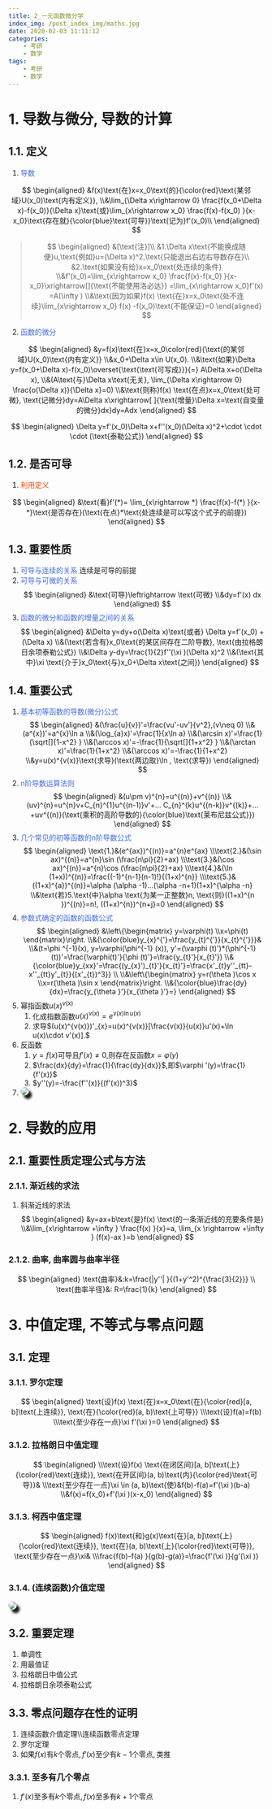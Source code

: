 ```yaml
---
title: 2_一元函数微分学
index_img: /post_index_img/maths.jpg
date: 2020-02-03 11:11:12
categories:
    - 考研
    - 数学
tags:
    - 考研
    - 数学
---
```



<style type="text/css">  
    body b,body strong{ color: #F07172; }
    html body img{ border-radius: 15px;box-shadow: 6px 7px 4px; }
</style>

# 1. 导数与微分, 导数的计算

## 1.1. 定义

1. <font color=#4169E1>导数</font>

$$
\begin{aligned}
&f(x)\text{在}x=x_0\text{的}{\color{red}\text{某邻域}U(x_0)\text{内有定义}}, 
\\&\lim_{\Delta x\rightarrow 0} \frac{f(x_0+\Delta x)-f(x_0)}{\Delta x}\text{或}\lim_{x\rightarrow x_0} \frac{f(x)-f(x_0)  }{x-x_0}\text{存在就}{\color{blue}\text{可导}}\text{记为}f'(x_0)\\
\end{aligned}
$$
> $$
> \begin{aligned}
> &[\text{注}]\\
> &1.\Delta x\text{不能换成随便}u,\text{例如}u=(\Delta x)^2,\text{只能退出右边右导数存在}\\
> &2.\text{如果没有给}x=x_0\text{处连续的条件}
> \\&f'(x_0)=\lim_{x\rightarrow x_0} \frac{f(x)-f(x_0)  }{x-x_0}\xrightarrow[]{\text{不能使用洛必达}} =\lim_{x\rightarrow x_0}f'(x)  =A(\infty )
> \\&\text{因为如果}f(x) \text{在}x=x_0\text{处不连续}\lim_{x\rightarrow x_0} f(x) -f(x_0)\text{不能保证}=0 
> \end{aligned}
> $$

2. <font color=#4169E1>函数的微分</font>

$$
\begin{aligned}
&y=f(x)\text{在}x=x_0\color{red}{\text{的某邻域}U(x_0)\text{内有定义}}
\\&x_0+\Delta x\in U(x_0).
\\&\text{如果}\Delta y=f(x_0+\Delta x)-f(x_0)\overset{\text{\text{可写成}}}{=} A\Delta x+o(\Delta x), 
\\&(A\text{与}\Delta x\text{无关}, \lim_{\Delta x\rightarrow 0} \frac{o(\Delta x)}{\Delta x}=0)
\\&\text{则称}f(x) \text{在点}x=x_0\text{处可微}, \text{记微分}dy=A\Delta x\xrightarrow[ ]{\text{增量}\Delta x=\text{自变量的微分}dx}dy=Adx
\end{aligned}
$$

$$
\begin{aligned}
\Delta y=f'(x_0)\Delta x+f''(x_0)(\Delta x)^2+\cdot \cdot \cdot (\text{泰勒公式})  
\end{aligned}
$$

## 1.2. 是否可导

1. <font color=#FF4500>利用定义</font>

$$
\begin{aligned}
&\text{看}f'(*)= \lim_{x\rightarrow *} \frac{f(x)-f(*)  }{x-*}\text{是否存在}(\text{在点}*\text{处连续是可以写这个式子的前提})
\end{aligned}
$$

## 1.3. 重要性质

1. <font color=#4169E1>可导与连续的关系</font>
连续是可导的前提
2. <font color=#4169E1>可导与可微的关系</font>
$$
\begin{aligned}
&\text{可导}\leftrightarrow \text{可微}
\\&dy=f'(x) dx
\end{aligned}
$$
3. <font color=#4169E1>函数的微分和函数的增量之间的关系</font>
$$
\begin{aligned}
&\Delta y=dy+o(\Delta x)\text{或者} \Delta y=f'(x_0) +(\Delta x)
\\&(\text{若含有}x_0\text{的某区间存在二阶导数}, \text{由拉格朗日余项泰勒公式})
\\&\Delta y-dy=\frac{1}{2}f''(\xi )(\Delta x)^2
\\&(\text{其中}\xi \text{介于}x_0\text{与}x_0+\Delta x\text{之间})
\end{aligned}
$$

## 1.4. 重要公式

1. <font color=#4169E1>基本初等函数的导数(微分)公式</font>
    $$
    \begin{aligned}
    &(\frac{u}{v})'=\frac{vu'-uv'}{v^2},(v\neq 0)
    \\&(a^{x})'=a^{x}\ln a
    \\&(\log_{a}x)'=\frac{1}{x\ln a}
    \\&(\arcsin x)'=\frac{1}{\sqrt[]{1-x^2} }
    \\&(\arccos x)'=-\frac{1}{\sqrt[]{1+x^2} }
    \\&(\arctan x)'=\frac{1}{1+x^2}
    \\&(\arccos x)'=-\frac{1}{1+x^2}
    \\&y=u(x)^{v(x)}\text{求导}(\text{两边取}\ln , \text{求导}) 
    \end{aligned}
    $$
2. <font color=#4169E1>n阶导数运算法则</font>
    $$
    \begin{aligned}
    &(u\pm v)^{n}=u^{(n)}+v^{(n)}
    \\&(uv)^{n}=u^{n}v+C_{n}^{1}u^{(n-1)}v'+... C_{n}^{k}u^{(n-k)}v^{(k)}+... +uv^{(n)}(\text{乘积的高阶导数的}{\color{blue}\text{莱布尼兹公式}})
    \end{aligned}
    $$
3. <font color=#4169E1>几个常见的初等函数的n阶导数公式</font>
    $$
    \begin{aligned}
    \text{1.}&(e^{ax})^{(n)}=a^{n}e^{ax}
    \\\text{2.}&(\sin ax)^{(n)}=a^{n}\sin (\frac{n\pi}{2}+ax)
    \\\text{3.}&(\cos ax)^{(n)}=a^{n}\cos (\frac{n\pi}{2}+ax)
    \\\text{4.}&(\ln (1+x))^{(n)}=\frac{(-1)^{n-1}(n-1)!}{(1+x)^{n}}
    \\\text{5.}&((1+x)^{a})^{(n)}=\alpha (\alpha -1)...(\alpha -n+1)(1+x)^{\alpha -n}
    \\&\text{若}5.\text{中}\alpha \text{为某一正整数}n, \text{则}((1+x)^{n })^{(n)}=n!, ((1+x)^{n})^{n+j}=0
    \end{aligned}
    $$
4. <font color=#4169E1>参数式确定的函数的函数公式</font>
    $$
    \begin{aligned}
    &\left\{\begin{matrix}
        y=\varphi(t)
        \\x=\phi(t)
    \end{matrix}\right.
    \\&{\color{blue}y_{x}^{'}=\frac{y_{t}^{'}}{x_{t}^{'}}}&
    \\&(t=\phi ^{-1}(x), y=\varphi(\phi^{-1} (x)), y'=(\varphi (t)')*(\phi^{-1} (t))'=\frac{\varphi(t)'}{\phi (t)'}=\frac{y_{t}'}{x_{t}'})
    \\&{\color{blue}y_{xx}'=\frac{(y_{x}')_{t}'}{x_{t}'}=\frac{x'_{t}y''_{tt}-x''_{tt}y'_{t}}{(x'_{t})^3}}
    \\
    \\&\left\{\begin{matrix}
        y=r(\theta )\cos x
        \\x=r(\theta )\sin x
    \end{matrix}\right.
    \\&{\color{blue}\frac{dy}{dx}=\frac{y_{\theta }'}{x_{\theta }'}=}
    \end{aligned}
    $$
5. 幂指函数$u(x)^{v(x)}$
   1. 化成指数函数$u(x)^{v(x)}=e^{v(x)\ln u(x)}$
   2. 求导$(u(x)^{v(x)})'_{x}=u(x)^{v(x)}[\frac{v(x)}{u(x)}u'(x)+\ln u(x)\cdot v'(x)].$
6. 反函数
   1. $y=f(x)$可导且$f'(x)\neq 0$,则存在反函数$x=\varphi (y)$
   2. $\frac{dx}{dy}=\frac{1}{\frac{dy}{dx}}$,即$\varphi '(y)=\frac{1}{f'(x)}$
   3. $y''(y)=-\frac{f''(x)}{(f'(x))^3}$
7. ![](./2_一元函数微分学/1.png)

# 2. 导数的应用

## 2.1. 重要性质定理公式与方法

### 2.1.1. 渐近线的求法

1. 斜渐近线的求法
    $$
    \begin{aligned}
    &y=ax+b\text{是}f(x) \text{的一条渐近线的充要条件是}
    \\&\lim_{x\rightarrow +\infty } \frac{f(x) }{x}=a, \lim_{x \rightarrow +\infty } (f(x)-ax )=b
    \end{aligned}
    $$

### 2.1.2. 曲率, 曲率圆与曲率半径

$$
\begin{aligned}
\text{曲率}&:k=\frac{|y''| }{(1+y'^2)^{\frac{3}{2}}}
\\ \text{曲率半径}&: R=\frac{1}{k}
\end{aligned}
$$

# 3. 中值定理, 不等式与零点问题

## 3.1. 定理

### 3.1.1. 罗尔定理

$$
\begin{aligned}
\text{设}f(x) \text{在}x=x_0\text{在}{\color{red}[a, b]\text{上连续}}, \text{在}{\color{red}(a, b)\text{上可导}}
\\\text{设}f(a)=f(b)
\\\text{至少存在一点}\xi f'(\xi )=0 
\end{aligned}
$$

### 3.1.2. 拉格朗日中值定理

$$
\begin{aligned}
\\\text{设}f(x) \text{在闭区间}[a, b]\text{上}{\color{red}\text{连续}}, \text{在开区间}(a, b)\text{内}{\color{red}\text{可导}}&
\\\text{至少存在一点}\xi \in (a, b)\text{使}&f(b)-f(a)=f'(\xi )(b-a)
\\&f(x)=f(x_0)+f'(\xi )(x-x_0)
\end{aligned}
$$

### 3.1.3. 柯西中值定理

$$
\begin{aligned}
f(x)\text{和}g(x)\text{在}[a, b]\text{上}{\color{red}\text{连续}}, \text{在}(a, b)\text{上}{\color{red}\text{可导}}, \text{至少存在一点}\xi& 
\\\frac{f(b)-f(a) }{g(b)-g(a)}=\frac{f'(\xi )}{g'(\xi )}
\end{aligned}
$$

### 3.1.4. (连续函数)介值定理

![](https://raw.githubusercontent.com/lancerXXXX/Figurebed/master/img/20190908214320.png)

## 3.2. 重要定理

1. 单调性
2. 用最值证
3. 拉格朗日中值公式
4. 拉格朗日余项泰勒公式

## 3.3. 零点问题存在性的证明

1. 连续函数介值定理\\\\连续函数零点定理
2. 罗尔定理
3. $\text{如果}f(x) \text{有}k\text{个零点}, f'(x) \text{至少有}k-1 \text{个零点}, \text{类推}$ 
### 3.3.1. 至多有几个零点

1. $f'(x)\text{至多有}k\text{个零点}, f(x) \text{至多有}k+1\text{个零点}$
